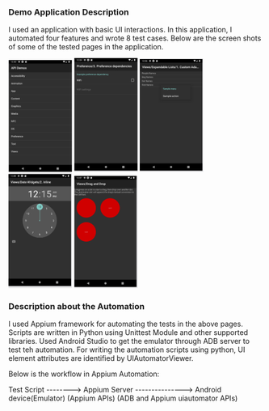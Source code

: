 ### Demo Application Description

I used an application with basic UI interactions. In this application, I automated four features and wrote 8 test cases. Below are the screen shots of some of the tested pages in the application.

<img src="https://github.com/Hemalatah/android_automation_test/blob/master/Screen_shots/Home%20Page.png" width="25%">  <img src="https://github.com/Hemalatah/android_automation_test/blob/master/Screen_shots/WiFi_Settings_tests.png" width="25%"> <img src="https://github.com/Hemalatah/android_automation_test/blob/master/Screen_shots/Long_Press_test.png" width="25%">  <img src="https://github.com/Hemalatah/android_automation_test/blob/master/Screen_shots/Slider_test.png" width="25%">  <img src="https://github.com/Hemalatah/android_automation_test/blob/master/Screen_shots/Drag_And_Drop_test.png" width="25%">  


### Description about the Automation

I used Appium framework for automating the tests in the above pages. Scripts are written in Python using Unittest Module and other supported libraries. Used Android Studio to get the emulator through ADB server to test teh automation. For writing the automation scripts using python, UI element attributes are identified by UIAutomatorViewer.

Below is the workflow in Appium Automation:

Test Script --------> Appium Server ---------------> Android device(Emulator)
       (Appium APIs)       (ADB and Appium uiautomator APIs)
    
